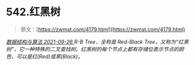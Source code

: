 <!--yml
category: 未分类
date: 0001-01-01 00:00:00
--->

# 542.红黑树

> 原文：[https://zwmst.com/4179.html](https://zwmst.com/4179.html)

   [ *数据结构与算法* ](https://zwmst.com/%e6%95%b0%e6%8d%ae%e7%bb%93%e6%9e%84%e4%b8%8e%e7%ae%97%e6%b3%95)*[ <time datetime="2021-09-27T01:12:08+08:00"> 2021-09-26 </time> ](https://zwmst.com/4179.html)  R-B Tree，全称是 Red-Black Tree，又称为“红黑树”，它一种特殊的二叉查找树。红黑树的每个节点上都有存储位表示节点的颜色，可以是红(Red)或黑(Black)。*
